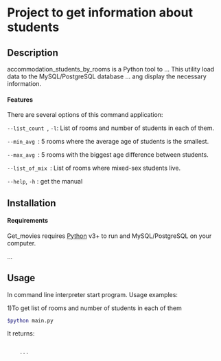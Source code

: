 # Project to get information about students

## Description

accommodation_students_by_rooms is a Python tool to ...
This utility load data to the MySQL/PostgreSQL database ... ang display the necessary information.
#### Features

There are several options of this command application:

```--list_count ```, ```-l```: List of rooms and number of students in each of them.

```--min_avg ```: 5 rooms where the average age of students is the smallest.

```--max_avg ```: 5 rooms with the biggest age difference between students.

```--list_of_mix ```: List of rooms where mixed-sex students live.

```--help```, ```-h``` : get the manual

## Installation
#### Requirements 
Get_movies requires [Python](https://www.python.org/downloads/)  v3+ to run and MySQL/PostgreSQL on your computer.

... 

## Usage

In command line interpreter start program.
Usage examples:

1)To get list of rooms and number of students in each of them

```sh
$python main.py
```  

It returns:
   
```sh

    ...
```
